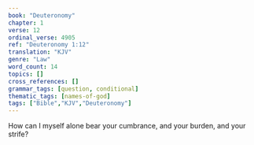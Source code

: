 ```yaml
---
book: "Deuteronomy"
chapter: 1
verse: 12
ordinal_verse: 4905
ref: "Deuteronomy 1:12"
translation: "KJV"
genre: "Law"
word_count: 14
topics: []
cross_references: []
grammar_tags: [question, conditional]
thematic_tags: [names-of-god]
tags: ["Bible","KJV","Deuteronomy"]
---
```

How can I myself alone bear your cumbrance, and your burden, and your strife?
